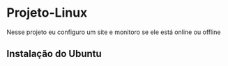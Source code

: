 # Projeto-Linux 

 Nesse projeto eu configuro um site e monitoro se ele está online ou offline 
 
## Instalação do Ubuntu 
